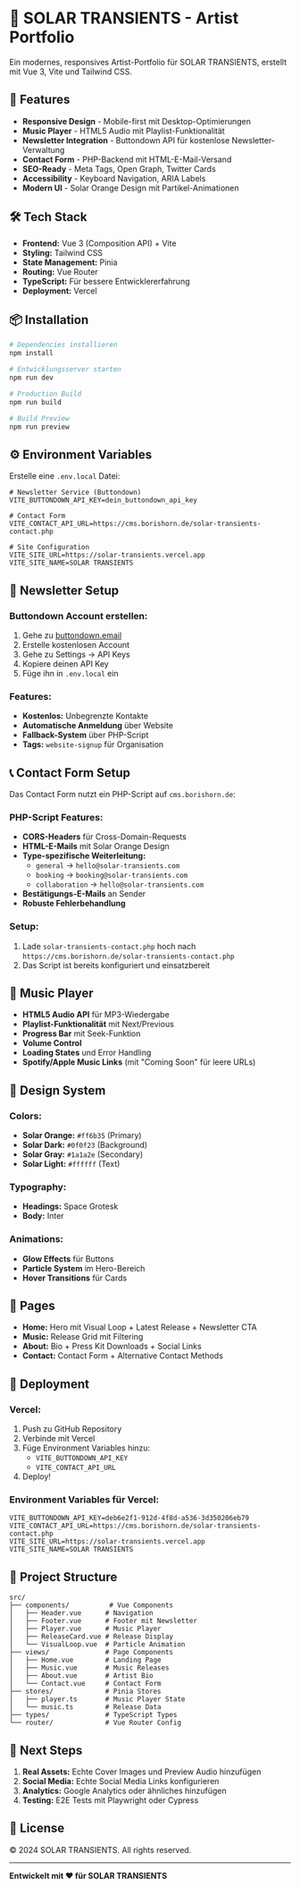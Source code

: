# 🌟 SOLAR TRANSIENTS - Artist Portfolio

Ein modernes, responsives Artist-Portfolio für SOLAR TRANSIENTS, erstellt mit Vue 3, Vite und Tailwind CSS.

## 🚀 Features

- **Responsive Design** - Mobile-first mit Desktop-Optimierungen
- **Music Player** - HTML5 Audio mit Playlist-Funktionalität
- **Newsletter Integration** - Buttondown API für kostenlose Newsletter-Verwaltung
- **Contact Form** - PHP-Backend mit HTML-E-Mail-Versand
- **SEO-Ready** - Meta Tags, Open Graph, Twitter Cards
- **Accessibility** - Keyboard Navigation, ARIA Labels
- **Modern UI** - Solar Orange Design mit Partikel-Animationen

## 🛠️ Tech Stack

- **Frontend:** Vue 3 (Composition API) + Vite
- **Styling:** Tailwind CSS
- **State Management:** Pinia
- **Routing:** Vue Router
- **TypeScript:** Für bessere Entwicklererfahrung
- **Deployment:** Vercel

## 📦 Installation

```bash
# Dependencies installieren
npm install

# Entwicklungsserver starten
npm run dev

# Production Build
npm run build

# Build Preview
npm run preview
```

## ⚙️ Environment Variables

Erstelle eine `.env.local` Datei:

```env
# Newsletter Service (Buttondown)
VITE_BUTTONDOWN_API_KEY=dein_buttondown_api_key

# Contact Form
VITE_CONTACT_API_URL=https://cms.borishorn.de/solar-transients-contact.php

# Site Configuration
VITE_SITE_URL=https://solar-transients.vercel.app
VITE_SITE_NAME=SOLAR TRANSIENTS
```

## 📧 Newsletter Setup

### Buttondown Account erstellen:

1. Gehe zu [buttondown.email](https://buttondown.email)
2. Erstelle kostenlosen Account
3. Gehe zu Settings → API Keys
4. Kopiere deinen API Key
5. Füge ihn in `.env.local` ein

### Features:

- **Kostenlos:** Unbegrenzte Kontakte
- **Automatische Anmeldung** über Website
- **Fallback-System** über PHP-Script
- **Tags:** `website-signup` für Organisation

## 📞 Contact Form Setup

Das Contact Form nutzt ein PHP-Script auf `cms.borishorn.de`:

### PHP-Script Features:

- **CORS-Headers** für Cross-Domain-Requests
- **HTML-E-Mails** mit Solar Orange Design
- **Type-spezifische Weiterleitung:**
  - `general` → `hello@solar-transients.com`
  - `booking` → `booking@solar-transients.com`
  - `collaboration` → `hello@solar-transients.com`
- **Bestätigungs-E-Mails** an Sender
- **Robuste Fehlerbehandlung**

### Setup:

1. Lade `solar-transients-contact.php` hoch nach `https://cms.borishorn.de/solar-transients-contact.php`
2. Das Script ist bereits konfiguriert und einsatzbereit

## 🎵 Music Player

- **HTML5 Audio API** für MP3-Wiedergabe
- **Playlist-Funktionalität** mit Next/Previous
- **Progress Bar** mit Seek-Funktion
- **Volume Control**
- **Loading States** und Error Handling
- **Spotify/Apple Music Links** (mit "Coming Soon" für leere URLs)

## 🎨 Design System

### Colors:

- **Solar Orange:** `#ff6b35` (Primary)
- **Solar Dark:** `#0f0f23` (Background)
- **Solar Gray:** `#1a1a2e` (Secondary)
- **Solar Light:** `#ffffff` (Text)

### Typography:

- **Headings:** Space Grotesk
- **Body:** Inter

### Animations:

- **Glow Effects** für Buttons
- **Particle System** im Hero-Bereich
- **Hover Transitions** für Cards

## 📱 Pages

- **Home:** Hero mit Visual Loop + Latest Release + Newsletter CTA
- **Music:** Release Grid mit Filtering
- **About:** Bio + Press Kit Downloads + Social Links
- **Contact:** Contact Form + Alternative Contact Methods

## 🚀 Deployment

### Vercel:

1. Push zu GitHub Repository
2. Verbinde mit Vercel
3. Füge Environment Variables hinzu:
   - `VITE_BUTTONDOWN_API_KEY`
   - `VITE_CONTACT_API_URL`
4. Deploy!

### Environment Variables für Vercel:

```
VITE_BUTTONDOWN_API_KEY=deb6e2f1-912d-4f8d-a536-3d350206eb79
VITE_CONTACT_API_URL=https://cms.borishorn.de/solar-transients-contact.php
VITE_SITE_URL=https://solar-transients.vercel.app
VITE_SITE_NAME=SOLAR TRANSIENTS
```

## 📁 Project Structure

```
src/
├── components/          # Vue Components
│   ├── Header.vue      # Navigation
│   ├── Footer.vue      # Footer mit Newsletter
│   ├── Player.vue      # Music Player
│   ├── ReleaseCard.vue # Release Display
│   └── VisualLoop.vue  # Particle Animation
├── views/              # Page Components
│   ├── Home.vue        # Landing Page
│   ├── Music.vue       # Music Releases
│   ├── About.vue       # Artist Bio
│   └── Contact.vue     # Contact Form
├── stores/             # Pinia Stores
│   ├── player.ts       # Music Player State
│   └── music.ts        # Release Data
├── types/              # TypeScript Types
└── router/             # Vue Router Config
```

## 🎯 Next Steps

1. **Real Assets:** Echte Cover Images und Preview Audio hinzufügen
2. **Social Media:** Echte Social Media Links konfigurieren
3. **Analytics:** Google Analytics oder ähnliches hinzufügen
4. **Testing:** E2E Tests mit Playwright oder Cypress

## 📄 License

© 2024 SOLAR TRANSIENTS. All rights reserved.

---

**Entwickelt mit ❤️ für SOLAR TRANSIENTS**

